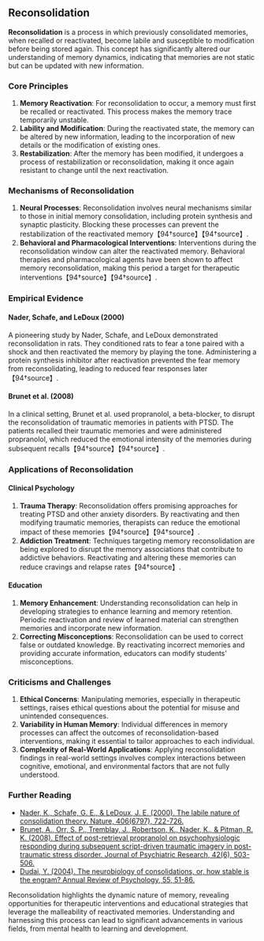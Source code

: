 ## Reconsolidation

**Reconsolidation** is a process in which previously consolidated memories, when recalled or reactivated, become labile and susceptible to modification before being stored again. This concept has significantly altered our understanding of memory dynamics, indicating that memories are not static but can be updated with new information.

### Core Principles

1. **Memory Reactivation**: For reconsolidation to occur, a memory must first be recalled or reactivated. This process makes the memory trace temporarily unstable.
2. **Lability and Modification**: During the reactivated state, the memory can be altered by new information, leading to the incorporation of new details or the modification of existing ones.
3. **Restabilization**: After the memory has been modified, it undergoes a process of restabilization or reconsolidation, making it once again resistant to change until the next reactivation.

### Mechanisms of Reconsolidation

1. **Neural Processes**: Reconsolidation involves neural mechanisms similar to those in initial memory consolidation, including protein synthesis and synaptic plasticity. Blocking these processes can prevent the restabilization of the reactivated memory【94†source】【94†source】.
2. **Behavioral and Pharmacological Interventions**: Interventions during the reconsolidation window can alter the reactivated memory. Behavioral therapies and pharmacological agents have been shown to affect memory reconsolidation, making this period a target for therapeutic interventions【94†source】【94†source】.

### Empirical Evidence

#### Nader, Schafe, and LeDoux (2000)

A pioneering study by Nader, Schafe, and LeDoux demonstrated reconsolidation in rats. They conditioned rats to fear a tone paired with a shock and then reactivated the memory by playing the tone. Administering a protein synthesis inhibitor after reactivation prevented the fear memory from reconsolidating, leading to reduced fear responses later【94†source】.

#### Brunet et al. (2008)

In a clinical setting, Brunet et al. used propranolol, a beta-blocker, to disrupt the reconsolidation of traumatic memories in patients with PTSD. The patients recalled their traumatic memories and were administered propranolol, which reduced the emotional intensity of the memories during subsequent recalls【94†source】【94†source】.

### Applications of Reconsolidation

#### Clinical Psychology

1. **Trauma Therapy**: Reconsolidation offers promising approaches for treating PTSD and other anxiety disorders. By reactivating and then modifying traumatic memories, therapists can reduce the emotional impact of these memories【94†source】【94†source】.
2. **Addiction Treatment**: Techniques targeting memory reconsolidation are being explored to disrupt the memory associations that contribute to addictive behaviors. Reactivating and altering these memories can reduce cravings and relapse rates【94†source】.

#### Education

1. **Memory Enhancement**: Understanding reconsolidation can help in developing strategies to enhance learning and memory retention. Periodic reactivation and review of learned material can strengthen memories and incorporate new information.
2. **Correcting Misconceptions**: Reconsolidation can be used to correct false or outdated knowledge. By reactivating incorrect memories and providing accurate information, educators can modify students' misconceptions.

### Criticisms and Challenges

1. **Ethical Concerns**: Manipulating memories, especially in therapeutic settings, raises ethical questions about the potential for misuse and unintended consequences.
2. **Variability in Human Memory**: Individual differences in memory processes can affect the outcomes of reconsolidation-based interventions, making it essential to tailor approaches to each individual.
3. **Complexity of Real-World Applications**: Applying reconsolidation findings in real-world settings involves complex interactions between cognitive, emotional, and environmental factors that are not fully understood.

### Further Reading

- [Nader, K., Schafe, G. E., & LeDoux, J. E. (2000). The labile nature of consolidation theory. Nature, 406(6797), 722-726.](https://www.nature.com/articles/35021052)
- [Brunet, A., Orr, S. P., Tremblay, J., Robertson, K., Nader, K., & Pitman, R. K. (2008). Effect of post-retrieval propranolol on psychophysiologic responding during subsequent script-driven traumatic imagery in post-traumatic stress disorder. Journal of Psychiatric Research, 42(6), 503-506.](https://www.ncbi.nlm.nih.gov/pmc/articles/PMC2797818/)
- [Dudai, Y. (2004). The neurobiology of consolidations, or, how stable is the engram? Annual Review of Psychology, 55, 51-86.](https://www.annualreviews.org/doi/abs/10.1146/annurev.psych.55.090902.142050)

Reconsolidation highlights the dynamic nature of memory, revealing opportunities for therapeutic interventions and educational strategies that leverage the malleability of reactivated memories. Understanding and harnessing this process can lead to significant advancements in various fields, from mental health to learning and development.